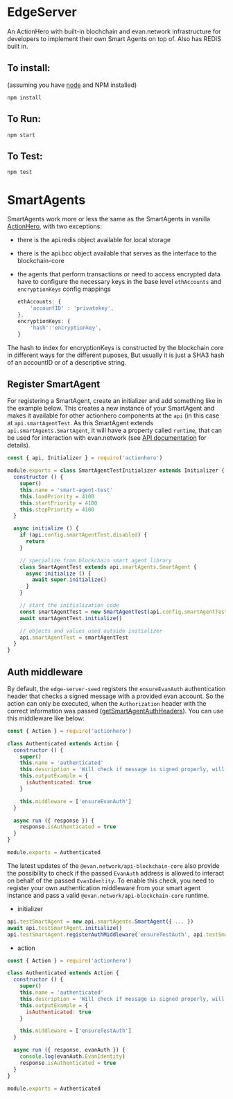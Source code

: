 # EdgeServer

An ActionHero with built-in blochchain and evan.network infrastructure for developers to implement their own Smart
Agents on top of. Also has REDIS built in.


## To install:
(assuming you have [node](http://nodejs.org/) and NPM installed)

`npm install`

## To Run:
`npm start`

## To Test:
`npm test`


# SmartAgents

SmartAgents work more or less the same as the SmartAgents in vanilla [ActionHero](https://www.actionherojs.com/), with two exceptions:

- there is the api.redis object available for local storage
- there is the api.bcc object available that serves as the interface to the blockchain-core
- the agents that perform transactions or need to access encrypted data have to
  configure the necessary keys in the base level `ethAccounts` and `encryptionKeys` config
  mappings

    ```javascript
    ethAccounts: {
        'accountID' : 'privatekey',
    },
    encryptionKeys: {
        'hash':'encryptionkey',
    }
    ```

The hash to index for encryptionKeys is constructed by the blockchain core in different ways for the
different puposes, But usually it is just a SHA3 hash of an accountID or of a descriptive string.

## Register SmartAgent
For registering a SmartAgent, create an initializer and add something like in the example below. This creates a new instance of your SmartAgent and makes it available for other actionhero components at the `api` (in this case at `api.smartAgentTest`. As this SmartAgent extends `api.smartAgents.SmartAgent`, it will have a property called `runtime`, that can be used for interaction with evan.network (see [API documentation](https://api-blockchain-core.readthedocs.io/en/latest/index.html) for details).

```js
const { api, Initializer } = require('actionhero')

module.exports = class SmartAgentTestInitializer extends Initializer {
  constructor () {
    super()
    this.name = 'smart-agent-test'
    this.loadPriority = 4100
    this.startPriority = 4100
    this.stopPriority = 4100
  }

  async initialize () {
    if (api.config.smartAgentTest.disabled) {
      return
    }

    // specialize from blockchain smart agent library
    class SmartAgentTest extends api.smartAgents.SmartAgent {
      async initialize () {
        await super.initialize()
      }
    }

    // start the initialization code
    const smartAgentTest = new SmartAgentTest(api.config.smartAgentTest)
    await smartAgentTest.initialize()

    // objects and values used outside initializer
    api.smartAgentTest = smartAgentTest
  }
}

```

## Auth middleware
By default, the `edge-server-seed` registers the `ensureEvanAuth` authentication header that checks a signed message with a provided evan account. So the action can only be executed, when the `Authorization` header with the correct information was passed ([getSmartAgentAuthHeaders](https://github.com/evannetwork/api-blockchain-core/blob/master/src/common/utils.ts#L45)). You can use this middleware like below:

```js
const { Action } = require('actionhero')

class Authenticated extends Action {
  constructor () {
    super()
    this.name = 'authenticated'
    this.description = 'Will check if message is signed properly, will throw error if not.'
    this.outputExample = {
      isAuthenticated: true
    }

    this.middleware = ['ensureEvanAuth']
  }

  async run ({ response }) {
    response.isAuthenticated = true
  }
}

module.exports = Authenticated
```

The latest updates of the `@evan.network/api-blockchain-core` also provide the possibility to check if the passed `EvanAuth` address is allowed to interact on behalf of the passed `EvanIdentity`. To enable this check, you need to register your own authentication middleware from your smart agent instance and pass a valid `@evan.network/api-blockchain-core` runtime.

- initializer
```js
api.testSmartAgent = new api.smartAgents.SmartAgent({ ... })
await api.testSmartAgent.initialize()
api.testSmartAgent.registerAuthMiddleware('ensureTestAuth', api.testSmartAgent.runtime)
```

- action

```js
const { Action } = require('actionhero')

class Authenticated extends Action {
  constructor () {
    super()
    this.name = 'authenticated'
    this.description = 'Will check if message is signed properly, will throw error if not.'
    this.outputExample = {
      isAuthenticated: true
    }

    this.middleware = ['ensureTestAuth']
  }

  async run ({ response, evanAuth }) {
    console.log(evanAuth.EvanIdentity)
    response.isAuthenticated = true
  }
}

module.exports = Authenticated
```
